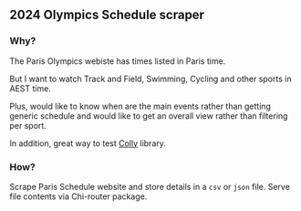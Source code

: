 ## 2024 Olympics Schedule scraper

### Why?

The Paris Olympics webiste has times listed in Paris time.

But I want to watch Track and Field, Swimming, Cycling and other sports in AEST time.

Plus, would like to know when are the main events rather than getting generic schedule and would like to get an overall view rather than filtering per sport.

In addition, great way to test [Colly](https://github.com/gocolly/colly) library.

### How?

Scrape Paris Schedule website and store details in a `csv` or `json` file.
Serve file contents via Chi-router package.
